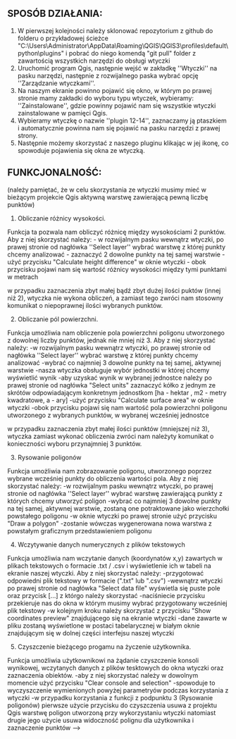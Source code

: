 ## SPOSÓB DZIAŁANIA:


1. W pierwszej kolejności należy sklonować repozytorium z github do folderu o przykładowej ścieżce "C:\Users\Administrator\AppData\Roaming\QGIS\QGIS3\profiles\default\python\plugins" i pobrać do niego komendą "git pull" folder z zawartością wszystkich narzędzi do obsługi wtyczki
2. Uruchomić program Qgis, następnie wejść w zakładkę ''Wtyczki'' na pasku narzędzi, następnie z rozwijalnego paska wybrać opcję ''Zarządzanie wtyczkami''.
3. Na naszym ekranie powinno pojawić się okno, w którym po prawej stronie mamy zakładki do wyboru typu wtyczek, wybieramy: ''Zainstalowane'', gdzie powinny pojawić nam się wszystkie wtyczki zainstalowane w pamięci Qgis.
4. Wybieramy wtyczkę o nazwie ''plugin 12-14'', zaznaczamy ją ptaszkiem i automatycznie powinna nam się pojawić na pasku narzędzi z prawej strony.
5. Następnie możemy skorzystać z naszego pluginu klikając w jej ikonę, co spowoduje pojawienia się okna ze wtyczką.



## FUNKCJONALNOŚĆ:

(należy pamiętać, że w celu skorzystania ze wtyczki musimy mieć w bieżącym projekcie Qgis aktywną warstwę zawierającą pewną liczbę punktów) 



1. Obliczanie różnicy wysokości. 

Funkcja ta pozwala nam  obliczyć różnicę między wysokościami 2 punktów.
	Aby z niej skorzystać należy: </n>
	- w rozwijalnym pasku wewnątrz wtyczki, po prawej stronie od nagłówka ''Select layer'' wybrać warstwę z której punkty chcemy analizować </n>
	- zaznaczyć 2 dowolne punkty na tej samej warstwie
	- użyć przycisku "Calculate height difference" w oknie wtyczki
	- obok przycisku pojawi nam się wartość różnicy wysokości między tymi punktami w metrach

w przypadku zaznaczenia zbyt małej bądź zbyt dużej ilości puktów (innej niż 2), wtyczka nie wykona obliczeń, a zamiast tego zwróci nam stosowny komunikat o niepoprawnej ilości wybranych punktów.



2. Obliczanie pól powierzchni.

Funkcja umożliwia nam obliczenie pola powierzchni poligonu utworzonego z dowolnej liczby punktów, jednak nie mniej niż 3.
	Aby z niej skorzystać należy:
	-w rozwijalnym pasku wewnątrz wtyczki, po prawej stronie od nagłówka ''Select layer'' wybrać warstwę z której punkty chcemy analizować
	-wybrać co najmniej 3 dowolne punkty na tej samej, aktywnej warstwie
   	-nasza wtyczka obsługuje wybór jednostki w której chcemy wyświetlić wynik
		-aby uzyskać wynik w wybranej jednostce należy po prawej stronie od nagłówka "Select units" zaznaczyć kółko z jednym ze skrótów odpowiadającym konkretnym jednostkom [ha - hektar , m2 - metry kwadratowe, a - ary]
	-użyć przycisku "Calculate surface area" w oknie wtyczki
	-obok przycisku pojawi się nam wartość pola powierzchni poligonu utworzonego z wybranych punktów, w wybranej wcześniej jednostce

w przypadku zaznaczenia zbyt małej ilości punktów (mniejszej niż 3), wtyczka zamiast wykonać obliczenia zwróci nam należyty komunikat o konieczności wyboru przynajmniej 3 punktów.



3. Rysowanie poligonów 

Funkcja umożliwia nam zobrazowanie poligonu, utworzonego poprzez wybrane wcześniej punkty do obliczenia wartości pola.
	Aby z niej skorzystać należy:
	-w rozwijalnym pasku wewnątrz wtyczki, po prawej stronie od nagłówka ''Select layer'' wybrać warstwę zawierającą punkty z których chcemy utworzyć poligon
	-wybrać co najmniej 3 dowolne punkty na tej samej, aktywnej warstwie, zostaną one potraktowane jako wierzchołki powstałego poligonu
	-w oknie wtyczki po prawej stronie użyć przycisku "Draw a polygon"
	-zostanie wówczas wygenerowana nowa warstwa z powstałym graficznym przedstawieniem poligonu
	


4. Wczytywanie danych numerycznych z plików tekstowych

Funkcja umożliwia nam wczytanie danych (koordynatów x,y) zawartych w plikach tekstowych o formacie .txt / .csv i wyświetlenie ich w tabeli na ekranie naszej wtyczki.
	Aby z niej skorzystać należy:
	-przygotować odpowiedni plik tekstowy w formacie (".txt" lub ".csv")
	-wewnątrz wtyczki po prawej stronie od nagłówka "Select data file" wyświetla się puste pole oraz przycisk [...] z którgo należy skorzystać
	-naciśniecie przycisku przekieruje nas do okna w którym musimy wybrać przygotowany wcześniej plik tekstowy
	-w kolejnym kroku należy skorzystać z przycisku "Show coordinates preview" znajdującego się na ekranie wtyczki
	-dane zawarte w pliku zostaną wyświetlone w postaci tabelarycznej w białym oknie znajdującym się w dolnej części interfejsu naszej wtyczki
	


5. Czyszczenie bieżącego progamu na życzenie użytkownika.

Funkcja umożliwia użytkownikowi na żądanie czyszczenie konsoli wynikowej, wczytanych danych z plików tesktowych do okna wtyczki oraz zaznaczenia obiektów.
-aby z niej skorzystać należy w dowolnym momencie użyć przycisku "Clear console and selection" 
-spowoduje to wyczyszczenie wymienionych powyżej parametryów podczas korzystania z wtyczki 
	-w przypadku korzystania z funkcji z podpunktu 3 (Rysowanie poligonów) pierwsze użycie przycisku do czyszczenia usuwa z projektu Qgis warstwę poligon utworzoną przy wykorzystaniu wtyczki
	 natomiast drugie jego użycie usuwa widoczność polignu dla użytkownika i zaznaczenie punktów -->
